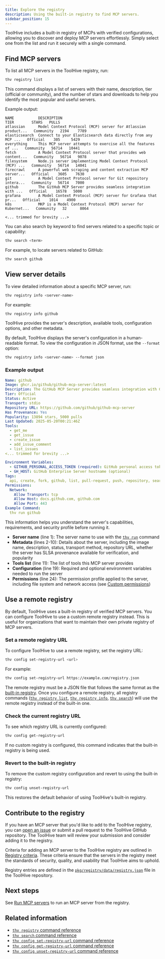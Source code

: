 ```yaml
---
title: Explore the registry
description: Using the built-in registry to find MCP servers.
sidebar_position: 15
---
```


ToolHive includes a built-in registry of MCPs with verified configurations,
allowing you to discover and deploy MCP servers effortlessly. Simply select one
from the list and run it securely with a single command.

## Find MCP servers

To list all MCP servers in the ToolHive registry, run:

```bash
thv registry list
```

This command displays a list of servers with their name, description, tier
(official or community), and the number of stars and downloads to help you
identify the most popular and useful servers.

Example output:

```text
NAME           DESCRIPTION                                                    TIER        STARS   PULLS
atlassian      Model Context Protocol (MCP) server for Atlassian product...   Community   2194    7789
elasticsearch  Connect to your Elasticsearch data directly from any MCP ...   Official    305     5429
everything     This MCP server attempts to exercise all the features of ...   Community   56714   10441
fetch          A Model Context Protocol server that provides web content...   Community   56714   9078
filesystem     Node.js server implementing Model Context Protocol (MCP) ...   Community   56714   14041
firecrawl      A powerful web scraping and content extraction MCP server...   Official    3605    7630
git            A Model Context Protocol server for Git repository intera...   Community   56714   7000
github         The GitHub MCP Server provides seamless integration with ...   Official    16578   5000
grafana        A Model Context Protocol (MCP) server for Grafana that pr...   Official    1014    4900
k8s            MKP is a Model Context Protocol (MCP) server for Kubernet...   Community   32      8064

<... trimmed for brevity ...>
```

You can also search by keyword to find servers related to a specific topic or
capability:

```bash
thv search <term>
```

For example, to locate servers related to GitHub:

```bash
thv search github
```

## View server details

To view detailed information about a specific MCP server, run:

```bash
thv registry info <server-name>
```

For example:

```bash
thv registry info github
```

ToolHive provides the server's description, available tools, configuration
options, and other metadata.

By default, ToolHive displays the server's configuration in a human-readable
format. To view the configuration in JSON format, use the `--format` option:

```bash
thv registry info <server-name> --format json
```

### Example output

```yaml {1,11,19,24} showLineNumbers
Name: github
Image: ghcr.io/github/github-mcp-server:latest
Description: The GitHub MCP Server provides seamless integration with GitHub APIs, enabling advanced automation and interaction capabilities for developers and tools
Tier: Official
Status: Active
Transport: stdio
Repository URL: https://github.com/github/github-mcp-server
Has Provenance: Yes
Popularity: 13894 stars, 5000 pulls
Last Updated: 2025-05-20T00:21:46Z
Tools:
  - get_me
  - get_issue
  - create_issue
  - add_issue_comment
  - list_issues
<... trimmed for brevity ...>

Environment Variables:
  - GITHUB_PERSONAL_ACCESS_TOKEN (required): GitHub personal access token with appropriate permissions
  - GH_HOST: GitHub Enterprise Server hostname (optional)
Tags:
  api, create, fork, github, list, pull-request, push, repository, search, update, issues
Permissions:
  Network:
    Allow Transport: tcp
    Allow Host: docs.github.com, github.com
    Allow Port: 443
Example Command:
  thv run github
```

This information helps you understand the server's capabilities, requirements,
and security profile before running it.

- **Server name** (line 1): The server name to use with the
  [`thv run`](../reference/cli/thv_run.md) command
- **Metadata** (lines 2-10): Details about the server, including the image name,
  description, status, transport method, repository URL, whether the server has
  SLSA provenance available for verification, and popularity
- **Tools list** (line 11): The list of tools this MCP server provides
- **Configuration** (line 19): Required and optional environment variables
  needed to run the server
- **Permissions** (line 24): The permission profile applied to the server,
  including file system and network access (see
  [Custom permissions](./custom-permissions.mdx))

## Use a remote registry

By default, ToolHive uses a built-in registry of verified MCP servers. You can
configure ToolHive to use a custom remote registry instead. This is useful for
organizations that want to maintain their own private registry of MCP servers.

### Set a remote registry URL

To configure ToolHive to use a remote registry, set the registry URL:

```bash
thv config set-registry-url <url>
```

For example:

```bash
thv config set-registry-url https://example.com/registry.json
```

The remote registry must be a JSON file that follows the same format as the
[built-in registry](https://github.com/stacklok/toolhive/blob/main/pkg/registry/data/registry.json).
Once you configure a remote registry, all registry commands
([`thv registry list`](../reference/cli/thv_registry_list.md),
[`thv registry info`](../reference/cli/thv_registry_info.md),
[`thv search`](../reference/cli/thv_search.md)) will use the remote registry
instead of the built-in one.

### Check the current registry URL

To see which registry URL is currently configured:

```bash
thv config get-registry-url
```

If no custom registry is configured, this command indicates that the built-in
registry is being used.

### Revert to the built-in registry

To remove the custom registry configuration and revert to using the built-in
registry:

```bash
thv config unset-registry-url
```

This restores the default behavior of using ToolHive's built-in registry.

## Contribute to the registry

If you have an MCP server that you'd like to add to the ToolHive registry, you
can
[open an issue](https://github.com/stacklok/toolhive/issues/new?template=add-an-mcp-server.md)
or submit a pull request to the ToolHive GitHub repository. The ToolHive team
will review your submission and consider adding it to the registry.

Criteria for adding an MCP server to the ToolHive registry are outlined in
[Registry criteria](../concepts/registry-criteria.md). These criteria ensure
that the servers in the registry meet the standards of security, quality, and
usability that ToolHive aims to uphold.

Registry entries are defined in the
[`pkg/registry/data/registry.json`](https://github.com/stacklok/toolhive/blob/main/pkg/registry/data/registry.json)
file in the ToolHive repository.

## Next steps

See [Run MCP servers](./run-mcp-servers.mdx) to run an MCP server from the
registry.

## Related information

- [`thv registry` command reference](../reference/cli/thv_registry.md)
- [`thv search` command reference](../reference/cli/thv_search.md)
- [`thv config set-registry-url` command reference](../reference/cli/thv_config_set-registry-url.md)
- [`thv config get-registry-url` command reference](../reference/cli/thv_config_get-registry-url.md)
- [`thv config unset-registry-url` command reference](../reference/cli/thv_config_unset-registry-url.md)
